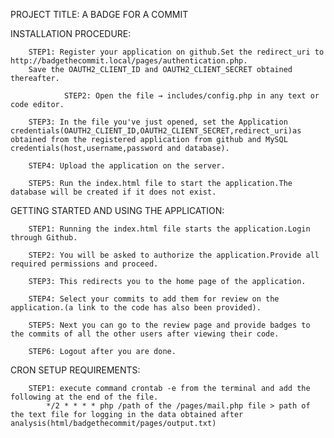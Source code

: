 PROJECT TITLE: A BADGE FOR A COMMIT

INSTALLATION PROCEDURE:

		STEP1: Register your application on github.Set the redirect_uri to http://badgethecommit.local/pages/authentication.php.
		Save the OAUTH2_CLIENT_ID and OAUTH2_CLIENT_SECRET obtained thereafter.

                STEP2: Open the file → includes/config.php in any text or code editor.

		STEP3: In the file you've just opened, set the Application credentials(OAUTH2_CLIENT_ID,OAUTH2_CLIENT_SECRET,redirect_uri)as obtained from the registered application from github and MySQL credentials(host,username,password and database).

		STEP4: Upload the application on the server.

		STEP5: Run the index.html file to start the application.The database will be created if it does not exist.







GETTING STARTED AND USING THE APPLICATION:

		STEP1: Running the index.html file starts the application.Login through Github.
		
		STEP2: You will be asked to authorize the application.Provide all required permissions and proceed.
		
		STEP3: This redirects you to the home page of the application.
		
		STEP4: Select your commits to add them for review on the application.(a link to the code has also been provided).

		STEP5: Next you can go to the review page and provide badges to the commits of all the other users after viewing their code.

		STEP6: Logout after you are done.

CRON SETUP REQUIREMENTS:
 
		STEP1: execute command crontab -e from the terminal and add the following at the end of the file.
			*/2 * * * * php /path of the /pages/mail.php file > path of the text file for logging in the data obtained after     				analysis(html/badgethecommit/pages/output.txt)





